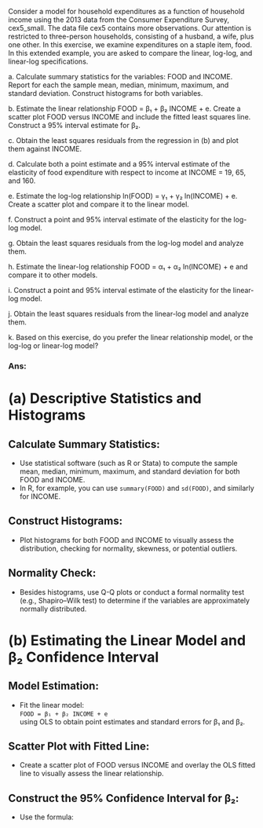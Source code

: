 Consider a model for household expenditures as a function of household income using the 2013 data from the Consumer Expenditure Survey, cex5_small. The data file cex5 contains more observations. Our attention is restricted to three-person households, consisting of a husband, a wife, plus one other. In this exercise, we examine expenditures on a staple item, food. In this extended example, you are asked to compare the linear, log-log, and linear-log specifications.

a. Calculate summary statistics for the variables: FOOD and INCOME. Report for each the sample mean, median, minimum, maximum, and standard deviation. Construct histograms for both variables.

b. Estimate the linear relationship FOOD = β₁ + β₂ INCOME + e. Create a scatter plot FOOD versus INCOME and include the fitted least squares line. Construct a 95% interval estimate for β₂.

c. Obtain the least squares residuals from the regression in (b) and plot them against INCOME.

d. Calculate both a point estimate and a 95% interval estimate of the elasticity of food expenditure with respect to income at INCOME = 19, 65, and 160.

e. Estimate the log-log relationship ln(FOOD) = γ₁ + γ₂ ln(INCOME) + e. Create a scatter plot and compare it to the linear model.

f. Construct a point and 95% interval estimate of the elasticity for the log-log model.

g. Obtain the least squares residuals from the log-log model and analyze them.

h. Estimate the linear-log relationship FOOD = α₁ + α₂ ln(INCOME) + e and compare it to other models.

i. Construct a point and 95% interval estimate of the elasticity for the linear-log model.

j. Obtain the least squares residuals from the linear-log model and analyze them.

k. Based on this exercise, do you prefer the linear relationship model, or the log-log or linear-log model?


### Ans:

# (a) Descriptive Statistics and Histograms

## Calculate Summary Statistics:
- Use statistical software (such as R or Stata) to compute the sample mean, median, minimum, maximum, and standard deviation for both FOOD and INCOME.
- In R, for example, you can use `summary(FOOD)` and `sd(FOOD)`, and similarly for INCOME.

## Construct Histograms:
- Plot histograms for both FOOD and INCOME to visually assess the distribution, checking for normality, skewness, or potential outliers.

## Normality Check:
- Besides histograms, use Q-Q plots or conduct a formal normality test (e.g., Shapiro–Wilk test) to determine if the variables are approximately normally distributed.

# (b) Estimating the Linear Model and β₂ Confidence Interval

## Model Estimation:
- Fit the linear model:  
  `FOOD = β₁ + β₂ INCOME + e`  
  using OLS to obtain point estimates and standard errors for β₁ and β₂.

## Scatter Plot with Fitted Line:
- Create a scatter plot of FOOD versus INCOME and overlay the OLS fitted line to visually assess the linear relationship.

## Construct the 95% Confidence Interval for β₂:
- Use the formula:  


